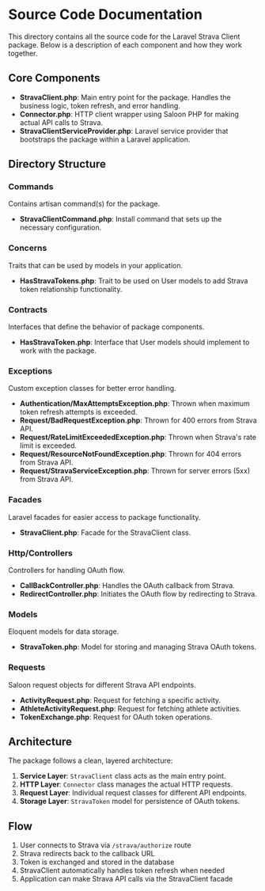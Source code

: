 # Source Code Documentation

This directory contains all the source code for the Laravel Strava Client package. Below is a description of each component and how they work together.

## Core Components

- **StravaClient.php**: Main entry point for the package. Handles the business logic, token refresh, and error handling.
- **Connector.php**: HTTP client wrapper using Saloon PHP for making actual API calls to Strava.
- **StravaClientServiceProvider.php**: Laravel service provider that bootstraps the package within a Laravel application.

## Directory Structure

### Commands
Contains artisan command(s) for the package.
- **StravaClientCommand.php**: Install command that sets up the necessary configuration.

### Concerns
Traits that can be used by models in your application.
- **HasStravaTokens.php**: Trait to be used on User models to add Strava token relationship functionality.

### Contracts
Interfaces that define the behavior of package components.
- **HasStravaToken.php**: Interface that User models should implement to work with the package.

### Exceptions
Custom exception classes for better error handling.
- **Authentication/MaxAttemptsException.php**: Thrown when maximum token refresh attempts is exceeded.
- **Request/BadRequestException.php**: Thrown for 400 errors from Strava API.
- **Request/RateLimitExceededException.php**: Thrown when Strava's rate limit is exceeded.
- **Request/ResourceNotFoundException.php**: Thrown for 404 errors from Strava API.
- **Request/StravaServiceException.php**: Thrown for server errors (5xx) from Strava API.

### Facades
Laravel facades for easier access to package functionality.
- **StravaClient.php**: Facade for the StravaClient class.

### Http/Controllers
Controllers for handling OAuth flow.
- **CallBackController.php**: Handles the OAuth callback from Strava.
- **RedirectController.php**: Initiates the OAuth flow by redirecting to Strava.

### Models
Eloquent models for data storage.
- **StravaToken.php**: Model for storing and managing Strava OAuth tokens.

### Requests
Saloon request objects for different Strava API endpoints.
- **ActivityRequest.php**: Request for fetching a specific activity.
- **AthleteActivityRequest.php**: Request for fetching athlete activities.
- **TokenExchange.php**: Request for OAuth token operations.

## Architecture

The package follows a clean, layered architecture:

1. **Service Layer**: `StravaClient` class acts as the main entry point.
2. **HTTP Layer**: `Connector` class manages the actual HTTP requests.
3. **Request Layer**: Individual request classes for different API endpoints.
4. **Storage Layer**: `StravaToken` model for persistence of OAuth tokens.

## Flow

1. User connects to Strava via `/strava/authorize` route
2. Strava redirects back to the callback URL
3. Token is exchanged and stored in the database
4. StravaClient automatically handles token refresh when needed
5. Application can make Strava API calls via the StravaClient facade